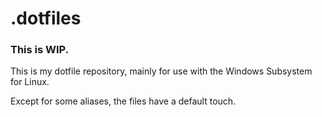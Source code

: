 # .dotfiles

### This is WIP.

This is my dotfile repository, mainly for use with the Windows Subsystem for Linux.

Except for some aliases, the files have a default touch.
